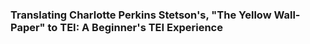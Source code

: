 ### **Translating Charlotte Perkins Stetson's, "The Yellow Wall-Paper" to TEI: A Beginner's TEI Experience**
